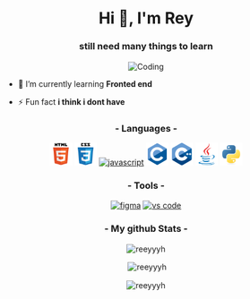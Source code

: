 <h1 align="center">Hi 👋, I'm Rey</h1>
<h3 align="center">still need many things to learn</h3>

<div align="center"><img align="center" alt="Coding" width="400" height="300" src="https://repository-images.githubusercontent.com/588181932/e36ec678-7984-4cdd-8e4c-a3932772ff8e"></div>

- 🌱 I’m currently learning **Fronted end**

- ⚡ Fun fact **i think i dont have**

<h3 align="center"> - Languages - </h3>
<p align="center"> 
  <a href="https://www.w3.org/html/" target="_blank" rel="noreferrer"> <img src="https://raw.githubusercontent.com/devicons/devicon/master/icons/html5/html5-original-wordmark.svg" alt="html5" width="40" height="40"/></a>
  <a href="https://www.w3schools.com/css/" target="_blank" rel="noreferrer"> <img src="https://raw.githubusercontent.com/devicons/devicon/master/icons/css3/css3-original-wordmark.svg" alt="css3" width="40" height="40"/></a>
  <a href="https://developer.mozilla.org/en-US/docs/Web/JavaScript" target="_blank" rel="noreferrer"> <img src="https://i0.wp.com/theicom.org/wp-content/uploads/2016/03/js-logo.png?fit=500%2C500&ssl=1&w=640" alt="javascript" width="40" height="40"/></a>
  <a href="https://www.cprogramming.com/" target="_blank" rel="noreferrer"> <img src="https://raw.githubusercontent.com/devicons/devicon/master/icons/c/c-original.svg" alt="c" width="40" height="40"/></a>
  <a href="https://www.w3schools.com/cpp/" target="_blank" rel="noreferrer"> <img src="https://raw.githubusercontent.com/devicons/devicon/master/icons/cplusplus/cplusplus-original.svg" alt="cplusplus" width="40" height="40"/></a>
  <a href="https://www.java.com" target="_blank" rel="noreferrer"> <img src="https://raw.githubusercontent.com/devicons/devicon/master/icons/java/java-original.svg" alt="java" width="40" height="40"/></a>
  <a href="https://www.python.org" target="_blank" rel="noreferrer"> <img src="https://raw.githubusercontent.com/devicons/devicon/master/icons/python/python-original.svg" alt="python" width="40" height="40"/></a> 
</p>

<h3 align="center"> - Tools - </h3>
<p align ="center">
  <a href="https://www.figma.com/" target="_blank" rel="noreferrer"> <img src="https://www.vectorlogo.zone/logos/figma/figma-icon.svg" alt="figma" width="40" height="40"/></a>
  <a href="https://code.visualstudio.com/" targer="_blank" rel="noreferrer"> <img src="https://code.visualstudio.com/assets/images/code-stable.png" alt="vs code" width="40" height="40"/></a>
</p>

<h3 align="center"> - My github Stats - </h3>
<p align="center"><img align="center" src="https://github-readme-stats.vercel.app/api/top-langs?username=reeyyyh&show_icons=true&locale=en&layout=compact&theme=one_dark_pro&hide_border=false" alt="reeyyyh" /></p>
<p align="center">&nbsp;<img align="center" src="https://github-readme-stats.vercel.app/api?username=reeyyyh&show_icons=true&locale=en&theme=neon&hide_border=false" alt="reeyyyh" /></p>
<p align="center"><img align="center" src="https://github-readme-streak-stats.herokuapp.com/?user=reeyyyh&theme=shades-of-purple&hide_border=false" alt="reeyyyh" /></p>


<!-- https://raw.githubusercontent.com/devicons/devicon/master/icons/javascript/javascript-original.svg -->
